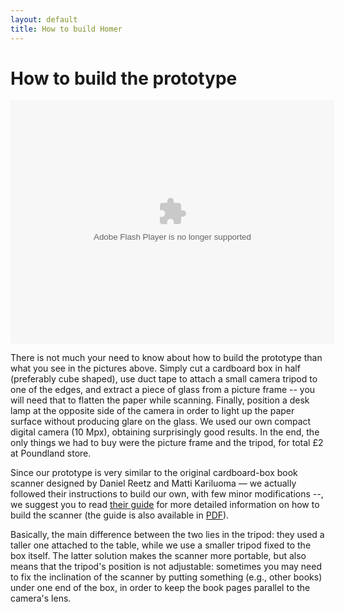 ```yaml
---
layout: default
title: How to build Homer
---
```


# How to build the prototype #

<p>
	<object width="400" height="300">
		<param name="flashvars" value="offsite=true&amp;lang=en-us&amp;page_show_url=%2Fphotos%2Fspyer%2Fsets%2F72157626888709956%2Fshow%2F&amp;page_show_back_url=%2Fphotos%2Fspyer%2Fsets%2F72157626888709956%2F&amp;set_id=72157626888709956&amp;jump_to=">
		<param name="movie" value="http://www.flickr.com/apps/slideshow/show.swf?v=104087">
		<param name="allowFullScreen" value="true">
		<embed type="application/x-shockwave-flash" src="http://www.flickr.com/apps/slideshow/show.swf?v=104087" allowfullscreen="true" flashvars="offsite=true&amp;lang=en-us&amp;page_show_url=%2Fphotos%2Fspyer%2Fsets%2F72157626888709956%2Fshow%2F&amp;page_show_back_url=%2Fphotos%2Fspyer%2Fsets%2F72157626888709956%2F&amp;set_id=72157626888709956&amp;jump_to=" width="518" height="389">
	</object>
</p>


There is not much your need to know about how to build the prototype than what you see in the pictures above. Simply cut a cardboard box in half (preferably cube shaped), use duct tape to attach a small camera tripod to one of the edges, and extract a piece of glass from a picture frame -- you will need that to flatten the paper while scanning. Finally, position a desk lamp at the opposite side of the camera in order to light up the paper surface without producing glare on the glass. We used our own compact digital camera (10 Mpx), obtaining surprisingly good results. In the end, the only things we had to buy were the picture frame and the tripod, for total £2 at Poundland store. 

Since our prototype is very similar to the original cardboard-box book scanner designed by Daniel Reetz and Matti Kariluoma –– we actually followed their instructions to build our own, with few minor modifications --, we suggest you to read [their guide][1] for more detailed information on how to build the scanner (the guide is also available in [PDF][10]).

Basically, the main difference between the two lies in the tripod: they used a taller one attached to the table, while we use a smaller tripod fixed to the box itself. The latter solution makes the scanner more portable, but also means that the tripod's position is not adjustable: sometimes you may need to fix the inclination of the scanner by putting something (e.g., other books) under one end of the box, in order to keep the book pages parallel to the camera's lens.

 [1]: http://www.instructables.com/id/Bargain-Price-Book-Scanner-From-A-Cardboard-Box/ "Bargain-Price Book Scanner From A Cardboard Box (from Instructables.com)"
 [10]: http://diybookscanner.org/PDF/Bargain-Price-Book-Scanner-From-A-Cardboard-Box.pdf "Bargain Price Book Scanner From A Cardboard Box (from Instructables.com)" 
 [9]: http://www.flickr.com/photos/spyer/sets/72157626888709956/ "Homer book scanner - hardware - a set on Flickr"
